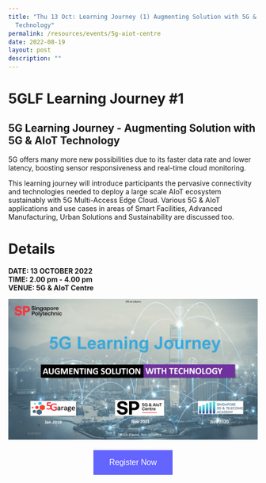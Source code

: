 ```yaml
---
title: "Thu 13 Oct: Learning Journey (1) Augmenting Solution with 5G & AIoT
  Technology"
permalink: /resources/events/5g-aiot-centre
date: 2022-08-19
layout: post
description: ""
---
```

# 5GLF Learning Journey #1

## **5G Learning Journey - Augmenting Solution with 5G & AIoT Technology**


5G offers many more new possibilities due to its faster data rate and lower latency, boosting sensor responsiveness and real-time cloud monitoring. 

This learning journey will introduce participants the pervasive connectivity and technologies needed to deploy a large scale AIoT ecosystem sustainably with 5G Multi-Access Edge Cloud. Various 5G & AIoT applications and use cases in areas of Smart Facilities, Advanced Manufacturing, Urban Solutions and Sustainability are discussed too.


# Details
**DATE: 13 OCTOBER 2022** <br> 
**TIME: 2.00 pm - 4.00 pm** <br> 
**VENUE: 5G & AIoT Centre**

![5G Learning Journey Cover Pic](/images/events/5GLF/5G%20Learning%20Journey%20Cover%20Pic.jpg)

<style>
#register {
  background-color: #0000ff;
  border: none;
  color: white;
  padding: 16px 32px;
  text-align: center;
  font-size: 16px;
  margin: 4px 2px;
  opacity: 0.6;
  transition: 0.3s;
  display: inline-block;
  text-decoration: none;
  cursor: pointer;
}
</style>

<center><a href="https://form.gov.sg/628f22d33778d80011a07cc6 " target="_blank"><button id="register" class="btn">Register Now</button></a></center>